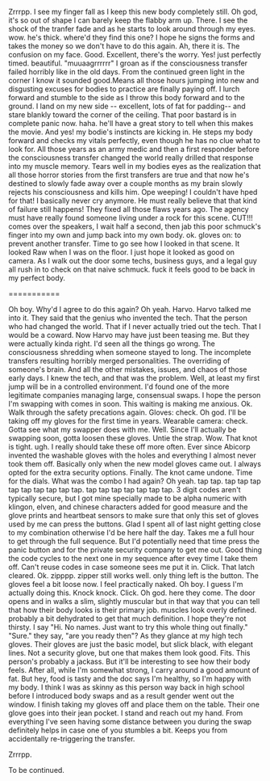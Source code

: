 Zrrrpp. I see my finger fall as I keep this new body completely still. Oh god, it's so out of shape I can barely keep the flabby arm up. There. I see the shock of the tranfer fade and as he starts to look around through my eyes. wow. he's thick. where'd they find this one? I hope he signs the forms and takes the money so we don't have to do this again. Ah, there it is. The confusion on my face. Good. Excellent, there's the worry. Yes! just perfectly timed. beautiful. "muuaagrrrrrr" I groan as if the consciousness transfer failed horribly like in the old days. From the continued green light in the corner I know it sounded good.Means all those hours jumping into new and disgusting excuses for bodies to practice are finally paying off. I lurch forward and stumble to the side as I throw this body forward and to the ground. I land on my new side -- excellent, lots of fat for padding-- and stare blankly toward the corner of the ceiling. That poor bastard is in complete panic now. haha. he'll have a great story to tell when this makes the movie. And yes! my bodie's instincts are kicking in. He steps my body forward and checks my vitals perfectly, even though he has no clue what to look for. All those years as an army medic and then a first responder before the consciousness transfer changed the world really drilled that response into my muscle memory. Tears well in my bodies eyes as the realization that all those horror stories from the first transfers are true and that now he's destined to slowly fade away over a couple months as my brain slowly rejects his consciousness and kills him. Ope weeping! I couldn't have hped for that! I basically never cry anymore. He must really believe that that kind of failure still happens! They fixed all those flaws years ago. The agency must have really found someone living under a rock for this scene. CUT!!! comes over the speakers, I wait half a second, then jab this poor schmuck's finger into my own and jump back into my own body. ok. gloves on: to prevent another transfer. Time to go see how I looked in that scene. It looked Raw when I was on the floor. I just hope it looked as good on camera. As I walk out the door some techs, business guys, and a legal guy all rush in to check on that naive schmuck. fuck it feels good to be back in my perfect body.

===========

Oh boy. Why'd I agree to do this again? Oh yeah. Harvo. Harvo talked me into it. They said that the genius who invented the tech. That the person who had changed the world. That if I never actually tried out the tech. That I would be a coward. Now Harvo may have just been teasing me. But they were actually kinda right. I'd seen all the things go wrong. The consciousness shredding when someone stayed to long. The incomplete transfers resulting horribly merged personalities. The overriding of someone's brain. And all the other mistakes, issues, and chaos of those early days. I knew the tech, and that was the problem. Well, at least my first jump will be in a controlled environment. I'd found one of the more legitimate companies managing large, consensual swaps. I hope the person I'm swapping with comes in soon. This waiting is making me anxious. Ok. Walk through the safety precations again. Gloves: check. Oh god. I'll be taking off my gloves for the first time in years. Wearable camera: check. Gotta see what my swapper does with me. Well. Since I'll actually be swapping soon, gotta loosen these gloves. Untie the strap. Wow. That knot is tight. ugh. I really should take these off more often. Ever since Abicorp invented the washable gloves with the holes and everything I almost never took them off. Basically only when the new model gloves came out. I always opted for the extra security options. Finally. The knot came undone. Time for the dials. What was the combo I had again? Oh yeah. tap tap. tap tap tap tap tap tap tap tap tap. tap tap tap tap tap tap tap. 3 digit codes aren't typically secure, but I got mine specially made to be alpha numeric with klingon, elven, and chinese characters added for good measure and the glove prints and heartbeat sensors to make sure that only this set of gloves used by me can press the buttons. Glad I spent all of last night getting close to my combination otherwise I'd be here half the day. Takes me a full hour to get through the full sequence. But I'd potentially need that time press the panic button and for the private security company to get me out. Good thing the code cycles to the next one in my sequence after evey time I take them off. Can't reuse codes in case someone sees me put it in. Click. That latch cleared. Ok. zipppp. zipper still works well. only thing left is the button. The gloves feel a bit loose now. I feel practically naked. Oh boy. I guess I'm actually doing this. Knock knock. Click. Oh god. here they come. The door opens and in walks a slim, slightly muscular but in that way that you can tell that how their body looks is their primary job. muscles look overly defined. probably a bit dehydrated to get that much definition. I hope they're not thirsty. I say "Hi. No names. Just want to try this whole thing out finally." "Sure." they say, "are you ready then"? As they glance at my high tech gloves. Their gloves are just the basic model, but slick black, with elegant lines. Not a security glove, but one that makes them look good. Fits. This person's probably a jackass. But it'll be interesting to see how their body feels. After all, while I'm somewhat strong, I carry around a good amount of fat. But hey, food is tasty and the doc says I'm healthy, so I'm happy with my body. I think I was as skinny as this person way back in high school before I introduced body swaps and as a result gender went out the window. I finish taking my gloves off and place them on the table. Their one glove goes into their jean pocket. I stand and reach out my hand. From everything I've seen having some distance between you during the swap definitely helps in case one of you stumbles a bit. Keeps you from accidentally re-triggering the transfer.

Zrrrpp.

To be continued.



